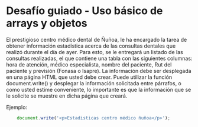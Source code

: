 # Desafío guiado - Uso básico de arrays y objetos

El prestigioso centro médico dental de Ñuñoa, le ha encargado la tarea de obtener información
estadística acerca de las consultas dentales que realizó durante el día de ayer. Para esto, se
le entregará un listado de las consultas realizadas, el que contiene una tabla con las
siguientes columnas: hora de atención, médico especialista, nombre del paciente, Rut del
paciente y previsión (Fonasa o Isapre).
La información debe ser desplegada en una página HTML que usted debe crear. Puede utilizar
la función document.write() y desplegar la información solicitada entre párrafos, o como
usted estime conveniente, lo importante es que la información que se le solicite se muestre
en dicha página que creará.

Ejemplo:

``` javascript
    document.write('<p>Estadisticas centro médico ñuñoa</p>');
```